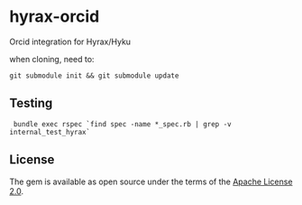 # hyrax-orcid

Orcid integration for Hyrax/Hyku

when cloning, need to:

`git submodule init && git submodule update`

## Testing

```
 bundle exec rspec `find spec -name *_spec.rb | grep -v internal_test_hyrax`
```

## License

The gem is available as open source under the terms of the [Apache License 2.0](https://opensource.org/licenses/Apache-2.0).
